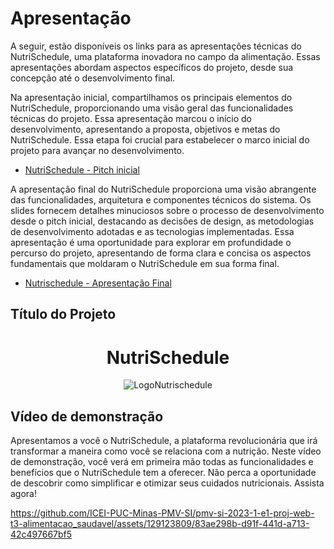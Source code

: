 # Apresentação

A seguir, estão disponíveis os links para as apresentações técnicas do NutriSchedule, uma plataforma inovadora no campo da alimentação. Essas apresentações abordam aspectos específicos do projeto, desde sua concepção até o desenvolvimento final.


<p> Na apresentação inicial, compartilhamos os principais elementos do NutriSchedule, proporcionando uma visão geral das funcionalidades técnicas do projeto. Essa apresentação marcou o início do desenvolvimento, apresentando a proposta, objetivos e metas do NutriSchedule. Essa etapa foi crucial para estabelecer o marco inicial do projeto para avançar no desenvolvimento.</p>

* [NutriSchedule - Pitch inicial](../presentation/NutriSchedule%20-%20Pitch%20inicial.pdf) 


<p> A apresentação final do NutriSchedule proporciona uma visão abrangente das funcionalidades, arquitetura e componentes técnicos do sistema. Os slides fornecem detalhes minuciosos sobre o processo de desenvolvimento desde o pitch inicial, destacando as decisões de design, as metodologias de desenvolvimento adotadas e as tecnologias implementadas. Essa apresentação é uma oportunidade para explorar em profundidade o percurso do projeto, apresentando de forma clara e concisa os aspectos fundamentais que moldaram o NutriSchedule em sua forma final.</p>

* [Nutrischedule - Apresentação Final](../presentation/Nutrischedule.-.Apresentacao.Final.pdf) 



## Título do Projeto

<h1 align="center">NutriSchedule</h1> 

<div align="center">
  <img src="https://github.com/ICEI-PUC-Minas-PMV-SI/pmv-si-2023-1-e1-proj-web-t3-alimentacao_saudavel/assets/125522668/3b21ee58-37ce-440a-81f1-688e9f8fdaf9" alt="LogoNutrischedule">
</div>



## Vídeo de demonstração

<p> Apresentamos a você o NutriSchedule, a plataforma revolucionária que irá transformar a maneira como você se relaciona com a nutrição. Neste vídeo de demonstração, você verá em primeira mão todas as funcionalidades e benefícios que o NutriSchedule tem a oferecer. Não perca a oportunidade de descobrir como simplificar e otimizar seus cuidados nutricionais. Assista agora!</p>

https://github.com/ICEI-PUC-Minas-PMV-SI/pmv-si-2023-1-e1-proj-web-t3-alimentacao_saudavel/assets/129123809/83ae298b-d91f-441d-a713-42c497667bf5
